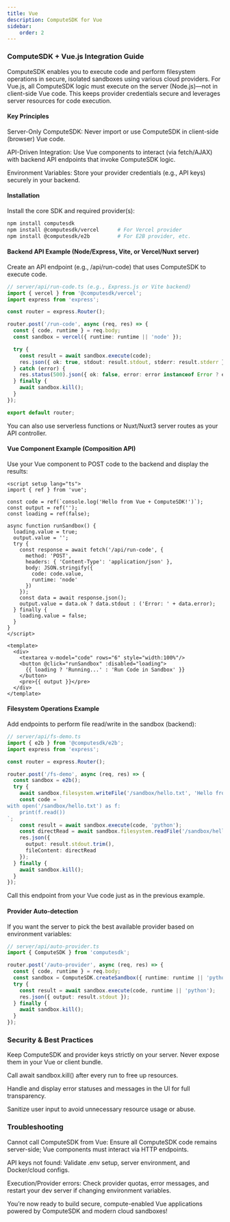 ```yaml
---
title: Vue
description: ComputeSDK for Vue
sidebar:
    order: 2
---
```


### ComputeSDK + Vue.js Integration Guide
ComputeSDK enables you to execute code and perform filesystem operations in secure, isolated sandboxes using various cloud providers. For Vue.js, all ComputeSDK logic must execute on the server (Node.js)—not in client-side Vue code. This keeps provider credentials secure and leverages server resources for code execution.

#### Key Principles
Server-Only ComputeSDK: Never import or use ComputeSDK in client-side (browser) Vue code.

API-Driven Integration: Use Vue components to interact (via fetch/AJAX) with backend API endpoints that invoke ComputeSDK logic.

Environment Variables: Store your provider credentials (e.g., API keys) securely in your backend.

#### Installation
Install the core SDK and required provider(s):

```bash
npm install computesdk
npm install @computesdk/vercel      # For Vercel provider
npm install @computesdk/e2b         # For E2B provider, etc.
```

#### Backend API Example (Node/Express, Vite, or Vercel/Nuxt server)
Create an API endpoint (e.g., /api/run-code) that uses ComputeSDK to execute code.

```typescript
// server/api/run-code.ts (e.g., Express.js or Vite backend)
import { vercel } from '@computesdk/vercel';
import express from 'express';

const router = express.Router();

router.post('/run-code', async (req, res) => {
  const { code, runtime } = req.body;
  const sandbox = vercel({ runtime: runtime || 'node' });

  try {
    const result = await sandbox.execute(code);
    res.json({ ok: true, stdout: result.stdout, stderr: result.stderr });
  } catch (error) {
    res.status(500).json({ ok: false, error: error instanceof Error ? error.message : String(error) });
  } finally {
    await sandbox.kill();
  }
});

export default router;
```
You can also use serverless functions or Nuxt/Nuxt3 server routes as your API controller.

#### Vue Component Example (Composition API)
Use your Vue component to POST code to the backend and display the results:

```vue
<script setup lang="ts">
import { ref } from 'vue';

const code = ref(`console.log('Hello from Vue + ComputeSDK!')`);
const output = ref('');
const loading = ref(false);

async function runSandbox() {
  loading.value = true;
  output.value = '';
  try {
    const response = await fetch('/api/run-code', {
      method: 'POST',
      headers: { 'Content-Type': 'application/json' },
      body: JSON.stringify({
        code: code.value,
        runtime: 'node'
      })
    });
    const data = await response.json();
    output.value = data.ok ? data.stdout : ('Error: ' + data.error);
  } finally {
    loading.value = false;
  }
}
</script>

<template>
  <div>
    <textarea v-model="code" rows="6" style="width:100%"/>
    <button @click="runSandbox" :disabled="loading">
      {{ loading ? 'Running...' : 'Run Code in Sandbox' }}
    </button>
    <pre>{{ output }}</pre>
  </div>
</template>
```

#### Filesystem Operations Example
Add endpoints to perform file read/write in the sandbox (backend):

```typescript
// server/api/fs-demo.ts
import { e2b } from '@computesdk/e2b';
import express from 'express';

const router = express.Router();

router.post('/fs-demo', async (req, res) => {
  const sandbox = e2b();
  try {
    await sandbox.filesystem.writeFile('/sandbox/hello.txt', 'Hello from Vue + ComputeSDK!');
    const code = `
with open('/sandbox/hello.txt') as f:
    print(f.read())
`;
    const result = await sandbox.execute(code, 'python');
    const directRead = await sandbox.filesystem.readFile('/sandbox/hello.txt');
    res.json({
      output: result.stdout.trim(),
      fileContent: directRead
    });
  } finally {
    await sandbox.kill();
  }
});
```
Call this endpoint from your Vue code just as in the previous example.

#### Provider Auto-detection
If you want the server to pick the best available provider based on environment variables:

```typescript
// server/api/auto-provider.ts
import { ComputeSDK } from 'computesdk';

router.post('/auto-provider', async (req, res) => {
  const { code, runtime } = req.body;
  const sandbox = ComputeSDK.createSandbox({ runtime: runtime || 'python' });
  try {
    const result = await sandbox.execute(code, runtime || 'python');
    res.json({ output: result.stdout });
  } finally {
    await sandbox.kill();
  }
});
```
### Security & Best Practices
Keep ComputeSDK and provider keys strictly on your server. Never expose them in your Vue or client bundle.

Call await sandbox.kill() after every run to free up resources.

Handle and display error statuses and messages in the UI for full transparency.

Sanitize user input to avoid unnecessary resource usage or abuse.

### Troubleshooting
Cannot call ComputeSDK from Vue: Ensure all ComputeSDK code remains server-side; Vue components must interact via HTTP endpoints.

API keys not found: Validate .env setup, server environment, and Docker/cloud configs.

Execution/Provider errors: Check provider quotas, error messages, and restart your dev server if changing environment variables.


You’re now ready to build secure, compute-enabled Vue applications powered by ComputeSDK and modern cloud sandboxes!
